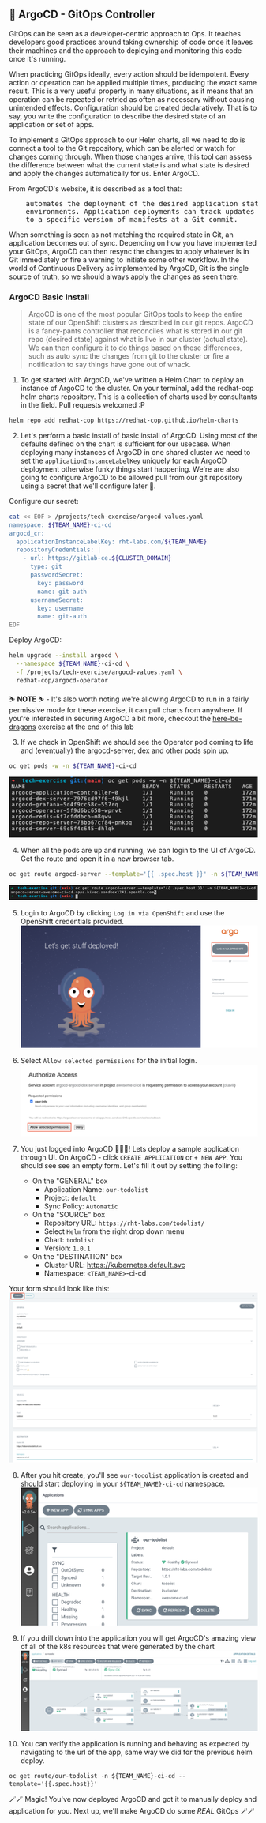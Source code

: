 ## 🐙 ArgoCD - GitOps Controller
GitOps can be seen as a developer-centric approach to Ops. It teaches developers good practices around taking ownership of code once it leaves their machines and the approach to deploying and monitoring this code once it's running.

When practicing GitOps ideally, every action should be idempotent. Every action or operation can be applied multiple times, producing the exact same result. This is a very useful property in many situations, as it means that an operation can be repeated or retried as often as necessary without causing unintended effects. Configuration should be created declaratively. That is to say, you write the configuration to describe the desired state of an application or set of apps.

To implement a GitOps approach to our Helm charts, all we need to do is connect a tool to the Git repository, which can be alerted or watch for changes coming through. When those changes arrive, this tool can assess the difference between what the current state is and what state is desired and apply the changes automatically for
us. Enter ArgoCD.

From ArgoCD's website, it is described as a tool that:

<pre>
    automates the deployment of the desired application states in the specified target
    environments. Application deployments can track updates to branches, tags, or be pinned
    to a specific version of manifests at a Git commit.
</pre>

When something is seen as not matching the required state in Git, an application becomes out of sync. Depending on how you have implemented your GitOps, ArgoCD can then resync the changes to apply whatever is in Git immediately or fire a warning to initiate some other workflow. In the world of Continuous Delivery as implemented by ArgoCD, Git is the single source of truth, so we should always apply the changes as seen there.

### ArgoCD Basic Install
> ArgoCD is one of the most popular GitOps tools to keep the entire state of our OpenShift clusters as described in our git repos. ArgoCD is a fancy-pants controller that reconciles what is stored in our git repo (desired state) against what is live in our cluster (actual state). We can then configure it to do things based on these differences, such as auto sync the changes from git to the cluster or fire a notification to say things have gone out of whack.

1. To get started with ArgoCD, we've written a Helm Chart to deploy an instance of ArgoCD to the cluster. On your terminal, add the redhat-cop helm charts repository. This is a collection of charts used by consultants in the field. Pull requests welcomed :P
```bash
helm repo add redhat-cop https://redhat-cop.github.io/helm-charts
```

2. Let's perform a basic install of basic install of ArgoCD. Using most of the defaults defined on the chart is sufficient for our usecase. When deploying many instances of ArgoCD in one shared cluster we need to set the `applicationInstanceLabelKey` uniquely for each ArgoCD deployment otherwise funky things start happening. We're are also going to configure ArgoCD to be allowed pull from our git repository using a secret that we'll configure later 🔐.

Configure our secret:
```bash
cat << EOF > /projects/tech-exercise/argocd-values.yaml
namespace: ${TEAM_NAME}-ci-cd
argocd_cr:
  applicationInstanceLabelKey: rht-labs.com/${TEAM_NAME}
  repositoryCredentials: |
    - url: https://gitlab-ce.${CLUSTER_DOMAIN}
      type: git
      passwordSecret:
        key: password
        name: git-auth
      usernameSecret:
        key: username
        name: git-auth
EOF
```
Deploy ArgoCD:
```bash
helm upgrade --install argocd \
  --namespace ${TEAM_NAME}-ci-cd \
  -f /projects/tech-exercise/argocd-values.yaml \
  redhat-cop/argocd-operator
```

<p class="tip">
⛷️ <b>NOTE</b> ⛷️ - It's also worth noting we're allowing ArgoCD to run in a fairly permissive mode for these exercise, it can pull charts from anywhere. If you're interested in securing ArgoCD a bit more, checkout the <a href="/#/1-the-manual-menace/666-here-be-dragons?id=here-be-dragons">here-be-dragons</a> exercise at the end of this lab
</p>

3. If we check in OpenShift we should see the Operator pod coming to life and (eventually) the argocd-server, dex and other pods spin up.
```bash
oc get pods -w -n ${TEAM_NAME}-ci-cd
```
![argocd-pods](images/argocd-pods.png)

4. When all the pods are up and running, we can login to the UI of ArgoCD. Get the route and open it in a new browser tab. 
```bash
oc get route argocd-server --template='{{ .spec.host }}' -n ${TEAM_NAME}-ci-cd
```
![argocd-route](./images/argocd-route.png)

5. Login to ArgoCD by clicking `Log in via OpenShift` and use the OpenShift credentials provided.
![argocd-login](images/argocd-login.png)

6. Select `Allow selected permissions` for the initial login.
![argocd-allow-permission](images/argocd-allow-permission.png)

7. You just logged into ArgoCD 👏👏👏! Lets deploy a sample application through UI. On ArgoCD - click `CREATE APPLICATION` or `+ NEW APP`. You should see see an empty form. Let's fill it out by setting the folling:
   * On the "GENERAL" box
      * Application Name: `our-todolist`
      * Project: `default`
      * Sync Policy: `Automatic`
   * On the "SOURCE" box
      * Repository URL: `https://rht-labs.com/todolist/`
      * Select `Helm` from the right drop down menu
      * Chart: `todolist`
      * Version: `1.0.1` 
   * On the "DESTINATION" box
      * Cluster URL: https://kubernetes.default.svc
      * Namespace: `<TEAM_NAME>`-ci-cd

Your form should look like this:
![argocd-create-application](images/argocd-create-application.png)

8. After you hit create, you'll see `our-todolist` application is created and should start deploying in your `${TEAM_NAME}-ci-cd` namespace.
![argocd-todolist](images/argocd-todolist.png)

9. If you drill down into the application you will get ArgoCD's amazing view of all of the k8s resources that were generated by the chart
![argocd-todolist-detail](images/argocd-todolist-detail.png)

10. You can verify the application is running and behaving as expected by navigating to the url of the app, same way we did for the previous helm deploy.
```
oc get route/our-todolist -n ${TEAM_NAME}-ci-cd --template='{{.spec.host}}'
```

🪄🪄 Magic! You've now deployed ArgoCD and got it to manually deploy and application for you. Next up, we'll make ArgoCD do some *REAL* GitOps 🪄🪄